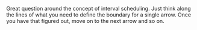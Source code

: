 Great question around the concept of interval scheduling. Just think along the lines of what you need to define the boundary for a single arrow. Once you have that figured out, move on to the next arrow and so on.
